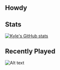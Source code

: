 ## Howdy

## Stats
[![Kyle's GitHub stats](https://github-readme-stats.vercel.app/api?username=k20shores)](https://github.com/k20shores/github-readme-stats)

## Recently Played
![Alt text](https://spotify-recently-played-readme.vercel.app/api?user=12144745061)
